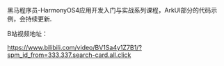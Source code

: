 黑马程序员-HarmonyOS4应用开发入门与实战系列课程，ArkUI部分的代码示例，会持续更新.



B站视频地址：

https://www.bilibili.com/video/BV1Sa4y1Z7B1/?spm_id_from=333.337.search-card.all.click

